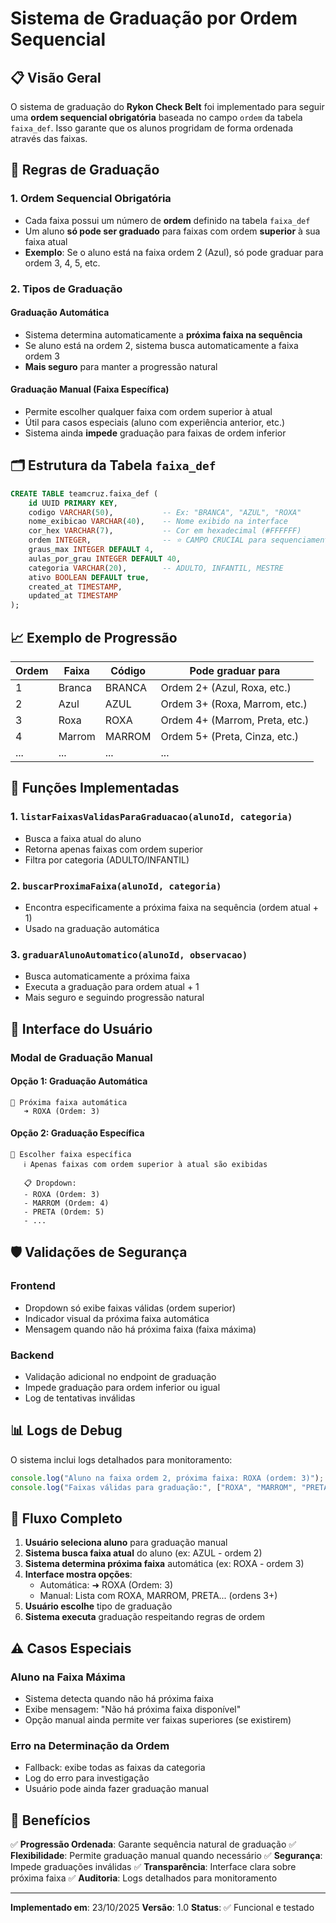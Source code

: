 # Sistema de Graduação por Ordem Sequencial

## 📋 Visão Geral

O sistema de graduação do **Rykon Check Belt** foi implementado para seguir uma **ordem sequencial obrigatória** baseada no campo `ordem` da tabela `faixa_def`. Isso garante que os alunos progridam de forma ordenada através das faixas.

## 🎯 Regras de Graduação

### 1. Ordem Sequencial Obrigatória

- Cada faixa possui um número de **ordem** definido na tabela `faixa_def`
- Um aluno **só pode ser graduado** para faixas com ordem **superior** à sua faixa atual
- **Exemplo**: Se o aluno está na faixa ordem 2 (Azul), só pode graduar para ordem 3, 4, 5, etc.

### 2. Tipos de Graduação

#### **Graduação Automática**

- Sistema determina automaticamente a **próxima faixa na sequência**
- Se aluno está na ordem 2, sistema busca automaticamente a faixa ordem 3
- **Mais seguro** para manter a progressão natural

#### **Graduação Manual (Faixa Específica)**

- Permite escolher qualquer faixa com ordem superior à atual
- Útil para casos especiais (aluno com experiência anterior, etc.)
- Sistema ainda **impede** graduação para faixas de ordem inferior

## 🗂️ Estrutura da Tabela `faixa_def`

```sql
CREATE TABLE teamcruz.faixa_def (
    id UUID PRIMARY KEY,
    codigo VARCHAR(50),           -- Ex: "BRANCA", "AZUL", "ROXA"
    nome_exibicao VARCHAR(40),    -- Nome exibido na interface
    cor_hex VARCHAR(7),           -- Cor em hexadecimal (#FFFFFF)
    ordem INTEGER,                -- ⭐ CAMPO CRUCIAL para sequenciamento
    graus_max INTEGER DEFAULT 4,
    aulas_por_grau INTEGER DEFAULT 40,
    categoria VARCHAR(20),        -- ADULTO, INFANTIL, MESTRE
    ativo BOOLEAN DEFAULT true,
    created_at TIMESTAMP,
    updated_at TIMESTAMP
);
```

## 📈 Exemplo de Progressão

| Ordem | Faixa  | Código | Pode graduar para              |
| ----- | ------ | ------ | ------------------------------ |
| 1     | Branca | BRANCA | Ordem 2+ (Azul, Roxa, etc.)    |
| 2     | Azul   | AZUL   | Ordem 3+ (Roxa, Marrom, etc.)  |
| 3     | Roxa   | ROXA   | Ordem 4+ (Marrom, Preta, etc.) |
| 4     | Marrom | MARROM | Ordem 5+ (Preta, Cinza, etc.)  |
| ...   | ...    | ...    | ...                            |

## 🔧 Funções Implementadas

### 1. `listarFaixasValidasParaGraduacao(alunoId, categoria)`

- Busca a faixa atual do aluno
- Retorna apenas faixas com ordem superior
- Filtra por categoria (ADULTO/INFANTIL)

### 2. `buscarProximaFaixa(alunoId, categoria)`

- Encontra especificamente a próxima faixa na sequência (ordem atual + 1)
- Usado na graduação automática

### 3. `graduarAlunoAutomatico(alunoId, observacao)`

- Busca automaticamente a próxima faixa
- Executa a graduação para ordem atual + 1
- Mais seguro e seguindo progressão natural

## 🎨 Interface do Usuário

### **Modal de Graduação Manual**

#### Opção 1: Graduação Automática

```
🔘 Próxima faixa automática
   ➜ ROXA (Ordem: 3)
```

#### Opção 2: Graduação Específica

```
🔘 Escolher faixa específica
   ℹ️ Apenas faixas com ordem superior à atual são exibidas

   📋 Dropdown:
   - ROXA (Ordem: 3)
   - MARROM (Ordem: 4)
   - PRETA (Ordem: 5)
   - ...
```

## 🛡️ Validações de Segurança

### Frontend

- Dropdown só exibe faixas válidas (ordem superior)
- Indicador visual da próxima faixa automática
- Mensagem quando não há próxima faixa (faixa máxima)

### Backend

- Validação adicional no endpoint de graduação
- Impede graduação para ordem inferior ou igual
- Log de tentativas inválidas

## 📊 Logs de Debug

O sistema inclui logs detalhados para monitoramento:

```javascript
console.log("Aluno na faixa ordem 2, próxima faixa: ROXA (ordem: 3)");
console.log("Faixas válidas para graduação:", ["ROXA", "MARROM", "PRETA"]);
```

## 🔄 Fluxo Completo

1. **Usuário seleciona aluno** para graduação manual
2. **Sistema busca faixa atual** do aluno (ex: AZUL - ordem 2)
3. **Sistema determina próxima faixa** automática (ex: ROXA - ordem 3)
4. **Interface mostra opções**:
   - Automática: ➜ ROXA (Ordem: 3)
   - Manual: Lista com ROXA, MARROM, PRETA... (ordens 3+)
5. **Usuário escolhe** tipo de graduação
6. **Sistema executa** graduação respeitando regras de ordem

## ⚠️ Casos Especiais

### Aluno na Faixa Máxima

- Sistema detecta quando não há próxima faixa
- Exibe mensagem: "Não há próxima faixa disponível"
- Opção manual ainda permite ver faixas superiores (se existirem)

### Erro na Determinação da Ordem

- Fallback: exibe todas as faixas da categoria
- Log do erro para investigação
- Usuário pode ainda fazer graduação manual

## 🎯 Benefícios

✅ **Progressão Ordenada**: Garante sequência natural de graduação
✅ **Flexibilidade**: Permite graduação manual quando necessário
✅ **Segurança**: Impede graduações inválidas
✅ **Transparência**: Interface clara sobre próxima faixa
✅ **Auditoria**: Logs detalhados para monitoramento

---

**Implementado em**: 23/10/2025
**Versão**: 1.0
**Status**: ✅ Funcional e testado
